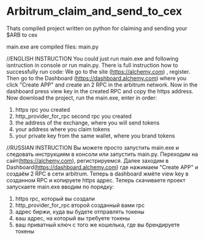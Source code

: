 # Arbitrum_claim_and_send_to_cex
Thats compiled project written on python for claiming and sending your $ARB to cex

main.exe are compiled files: main.py


//ENGLISH INSTRUCTION
You could just run main.exe and following isntruction in console or run main.py. 
There is full instruction how to successfully run code:
We go to the site (https://alchemy.com) , register. 
Then go to the Dashboard (https://dashboard.alchemy.com) where you click "Create APP" and create an 2 RPC in the arbitrum network. 
Now in the dashboard press view key in the created RPC and copy the https address. 
Now download the project, run the main.exe, enter in order: 
1) https rpc you created 
1) http_provider_for_rpc second rpc you created 
2) the address of the exchange, where you will send tokens 
3) your address where you claim tokens 
4) your private key from the same wallet, where you brand tokens


//RUSSIAN INSTRUCTION
Вы можете просто запустить main.exe и следовать инструкциям в консоли или запустить main.py.
Переходим на сайт(https://alchemy.com), регистрируемся. 
Далее заходим в Dashboard(https://dashboard.alchemy.com) где нажимаем "Create APP" и создаём 2 RPC в сети arbitrum. 
Теперь в dashboard жмёте view key в созданном RPC и копируете https адрес. 
Теперь скачиваете проект запускаете main.exe вводим по порядку: 
1) https rpc, который вы создали 
1) http_provider_for_rpc второй созданный вами rpc 
2) адрес биржи, куда вы будете отправлять токены 
3) ваш адрес, на который вы требуете токены 
4) ваш приватный ключ с того же кошелька, где вы брендируете токены

